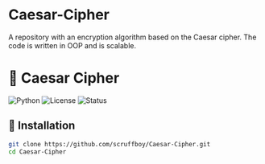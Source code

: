 # Caesar-Cipher
A repository with an encryption algorithm based on the Caesar cipher. The code is written in OOP and is scalable.

# 🔐 Caesar Cipher

![Python](https://img.shields.io/badge/python-3.8+-blue.svg)
![License](https://img.shields.io/badge/license-MIT-green.svg) 
![Status](https://img.shields.io/badge/status-production--ready-brightgreen)

## 🚀 Installation

```bash
git clone https://github.com/scruffboy/Caesar-Cipher.git
cd Caesar-Cipher

